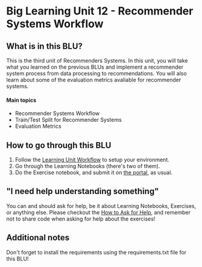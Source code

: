 # Big Learning Unit 12 - Recommender Systems Workflow

## What is in this BLU?

This is the third unit of Recommenders Systems. In this unit, you will take what you learned on the previous BLUs and implement a recommender system process from data processing to recommendations.
You will also learn about some of the evaluation metrics avaliable for recommender systems.

#### Main topics

- Recommender Systems Workflow
- Train/Test Split for Recommender Systems
- Evaluation Metrics

## How to go through this BLU

1. Follow the [Learning Unit Workflow](https://github.com/LDSSA/batch4-students#learning-unit-workflow) to setup your environment.
2. Go through the Learning Notebooks (there's two of them).
3. Do the Exercise notebook, and submit it on [the portal](https://portal.lisbondatascience.org), as usual.

## "I need help understanding something"

You can and should ask for help, be it about Learning Notebooks, Exercises, or anything else. Please checkout the [How to Ask for Help](https://github.com/LDSSA/wiki/wiki/How-to-ask-for-and-give-help), and remember not to share code when asking for help about the exercises!

## Additional notes
Don't forget to install the requirements using the requirements.txt file for this BLU!